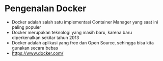 # Pengenalan Docker

- Docker adalah salah satu implementasi Container Manager yang saat ini paling populer
- Docker merupakan teknologi yang masih baru, karena baru diperkenalkan sekitar tahun 2013 
- Docker adalah aplikasi yang free dan Open Source, sehingga bisa kita gunakan secara bebas 
- https://www.docker.com/   

